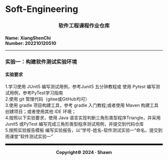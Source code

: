 # Soft-Engineering
<h3 align="center">软件工程课程作业仓库<h4>
Name: XiangShenChi
<br>
Number: 202210120510
<hr>

### 实验一：构建软件测试实验环境
#### 实验要求
1.学习使用 JUnit5 编写测试用例，参考Junit5 五分钟教程或 使用 Pytest 编写测试用例，参考PyTest学习指南
<br>
2.使用 git 管理代码（gitee或GitHub均可）
<br>
3.使用 gradle 项目构建工具，参考 gradle 入门教程;或者使用 Maven 构建工具创建项目；或者使用其他 IDE 环境；
<br>
4.按照以下实验要求，使用 Java 语言实现判断三角形类型程序Triangle，并采用Junit5 或PyTest 编写完成三角形类型程序测试用例，并提交到代码仓库
<br>
5.按照实验报告模板 编写实验报告，以“学号-姓名-软件测试实验一”命名，提交到雨课堂“软件测试实验一”


<hr style="border: 2px solid black;">

**<p align="center">Copyright© 2024 · Shawn</p>**